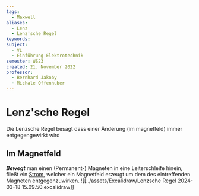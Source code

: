 ```yaml
---
tags:
  - Maxwell
aliases:
  - Lenz
  - Lenz'sche Regel
keywords: 
subject:
  - VL
  - Einführung Elektrotechnik
semester: WS23
created: 21. November 2022
professor:
  - Bernhard Jakoby
  - Michale Offenhuber
---
```

 

# Lenz'sche Regel

Die Lenzsche Regel besagt dass einer Änderung (im magnetfeld) immer entgegengewirkt wird

## Im Magnetfeld

***Bewegt*** man einen (Permanent-) Magneten in eine Leiterschleife hinein, fließt ein [Strom](../Elektrotechnik/elektrischer%20Strom.md), welcher ein Magnetfeld erzeugt um dem des eintreffenden Magneten entgegenzuwirken.
![[../assets/Excalidraw/Lenzsche Regel 2024-03-18 15.09.50.excalidraw]] 
